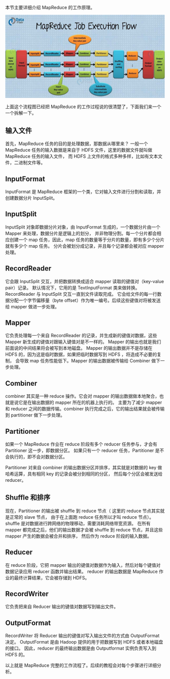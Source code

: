 本节主要详细介绍 MapReduce 的工作原理。

![mapReduceOperatingPrinciple01.png](img/02/mapReduceOperatingPrinciple01.png)

上面这个流程图已经把 MapReduce 的工作过程说的很清楚了，下面我们来一个一个拆解一下。

## 输入文件
首先，MapReduce 任务的目的是处理数据，那数据从哪里来？
一般一个 MapReduce 任务的输入数据是来自于 HDFS 文件，这里的数据文件就叫做 MapReduce 任务的输入文件，
而 HDFS 上文件的格式多种多样，比如有文本文件，二进制文件等。

## InputFormat
InputFormat 是 MapReduce 框架的一个类，它对输入文件进行分割和读取，并创建数据分片 InputSplit。

## InputSplit
InputSplit 对象即数据分片对象，由 InputFormat 生成的，一个数据分片由一个 Mapper 来处理，数据分片是逻辑上的划分，
并非物理分割。每一个分片都会相应创建一个 map 任务，因此，map 任务的数量等于分片的数量，即有多少个分片就有多少个 map 任务。
分片会被划分成记录，并且每个记录都会被对应 mapper 处理。

## RecordReader
它会跟 InputSplit 交互，并把数据转换成适合 mapper 读取的键值对（key-value pair）记录。
默认情况下，它用的是 TextInputFormat 类来做转换。RecordReader 与 InputSplit 交互一直到文件读取完成。
它会给文件的每一行数据分配一个字节偏移量（byte offset）作为唯一编号。后续这些键值对将被发送给 mapper 做进一步处理。

## Mapper
它负责处理每一个来自 RecordReader 的记录，并生成新的键值对数据，这些 Mapper 新生成的键值对跟输入键值对是不一样的。
Mapper 的输出也就是我们前面说的中间结果将会被写到本地磁盘。
Mapper 的输出数据并不是存储在 HDFS 的，因为这是临时数据，如果把临时数据写到 HDFS ，将造成不必要的复制，
会导致 map 任务性能低下。Mapper 的输出数据被传输给 Combiner 做下一步处理。

## Combiner
combiner 其实是一种 reduce 操作。它会对 mapper 的输出数据做本地聚合，也就是说它是在输出数据的 mapper 所在的机器上执行的。
主要为了减少 mapper 和 reducer 之间的数据传输。combiner 执行完成之后，它的输出结果就会被传输到 partitioner 做下一步处理。

## Partitioner
如果一个 MapReduce 作业在 reduce 阶段有多个 reducer 任务参与，才会有 Partitioner 这一步，即数据分区。
如果只有一个 reducer 任务，Partitioner 是不会执行的，即不会对数据分区。

Partitioner 对来自 combiner 的输出数据分区并排序，其实就是对数据的 key 做哈希运算，具有相同 key 的记录会被分到相同的分区，
然后每个分区会被发送给 reducer。

## Shuffle 和排序
现在，Partitioner 的输出被 shuffle 到 reduce 节点（ 这里的 reduce 节点其实就是正常的 slave 节点，
由于在上面跑 reduce 任务所以才叫 reduce 节点）。shuffle 是对数据进行跨网络的物理移动，需要消耗网络带宽资源。
在所有 mapper 都完成之后，他们的输出数据才会被 shuffle 到 reduce 节点，并且这些 mapper 产生的数据会被合并和排序，
然后作为 reduce 阶段的输入数据。

## Reducer
在 reduce 阶段，它把 mapper 输出的键值对数据作为输入，然后对每个键值对数据记录应用 reducer 函数并输出结果。
reducer 的输出数据是 MapReduce 作业的最终计算结果，它会被存储到 HDFS。

## RecordWriter
它负责把来自 Reducer 输出的键值对数据写到输出文件。

## OutputFormat
RecordWriter 将 Reducer 输出的键值对写入输出文件的方式由 OutputFormat 决定。
OutputFormat 是由 Hadoop 提供的用于把数据写到 HDFS 或者本地磁盘的接口。
因此，reducer 的最终输出数据是由 Outputformat 实例负责写入到 HDFS 的。

以上就是 MapReduce 完整的工作流程了。后续的教程会对每个步骤进行详细分析。